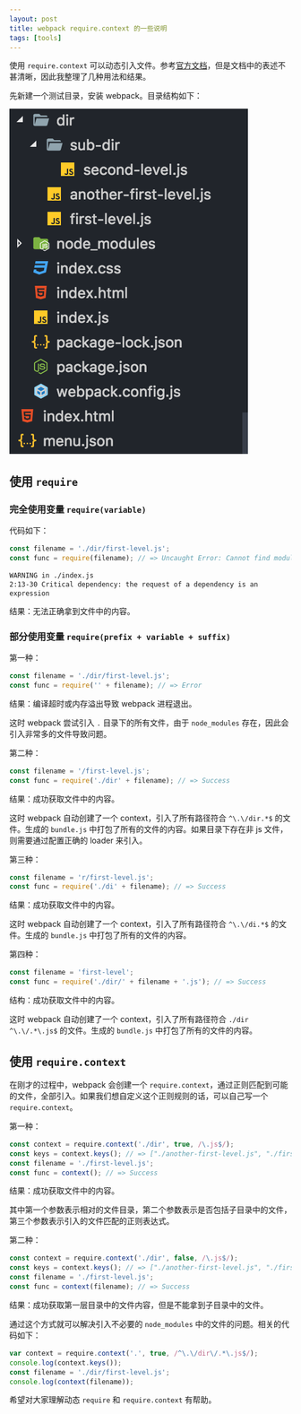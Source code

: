 ```yaml
---
layout: post
title: webpack require.context 的一些说明
tags: [tools]
---
```


使用 `require.context` 可以动态引入文件。参考[官方文档](https://webpack.js.org/guides/dependency-management/#require-context)，但是文档中的表述不甚清晰，因此我整理了几种用法和结果。

先新建一个测试目录，安装 webpack。目录结构如下：

![folder-preview](/image/2017-07-12-webpack-require-context/folder-preview.png)

## 使用 `require`

### 完全使用变量 `require(variable)`

代码如下：

```js
const filename = './dir/first-level.js';
const func = require(filename); // => Uncaught Error: Cannot find module "."
```

```
WARNING in ./index.js
2:13-30 Critical dependency: the request of a dependency is an expression
```

结果：无法正确拿到文件中的内容。

### 部分使用变量 `require(prefix + variable + suffix)`

第一种：

```js
const filename = './dir/first-level.js';
const func = require('' + filename); // => Error
```

结果：编译超时或内存溢出导致 webpack 进程退出。

这时 webpack 尝试引入 `.` 目录下的所有文件，由于 `node_modules` 存在，因此会引入非常多的文件导致问题。

第二种：

```js
const filename = '/first-level.js';
const func = require('./dir' + filename); // => Success
```

结果：成功获取文件中的内容。

这时 webpack 自动创建了一个 context，引入了所有路径符合 `^\.\/dir.*$` 的文件。生成的 `bundle.js` 中打包了所有的文件的内容。如果目录下存在非 js 文件，则需要通过配置正确的 loader 来引入。

第三种：

```js
const filename = 'r/first-level.js';
const func = require('./di' + filename); // => Success
```

结果：成功获取文件中的内容。

这时 webpack 自动创建了一个 context，引入了所有路径符合 `^\.\/di.*$` 的文件。生成的 `bundle.js` 中打包了所有的文件的内容。

第四种：

```js
const filename = 'first-level';
const func = require('./dir/' + filename + '.js'); // => Success
```

结构：成功获取文件中的内容。

这时 webpack 自动创建了一个 context，引入了所有路径符合 `./dir ^\.\/.*\.js$` 的文件。生成的 `bundle.js` 中打包了所有的文件的内容。

## 使用 `require.context`

在刚才的过程中，webpack 会创建一个 `require.context`，通过正则匹配到可能的文件，全部引入。如果我们想自定义这个正则规则的话，可以自己写一个 `require.context`。

第一种：

```js
const context = require.context('./dir', true, /\.js$/);
const keys = context.keys(); // => ["./another-first-level.js", "./first-level.js", "./sub-dir/second-level.js"]
const filename = './first-level.js';
const func = context(); // => Success
```

结果：成功获取文件中的内容。

其中第一个参数表示相对的文件目录，第二个参数表示是否包括子目录中的文件，第三个参数表示引入的文件匹配的正则表达式。

第二种：

```js
const context = require.context('./dir', false, /\.js$/);
const keys = context.keys(); // => ["./another-first-level.js", "./first-level.js"]
const filename = './first-level.js';
const func = context(filename); // => Success
```

结果：成功获取第一层目录中的文件内容，但是不能拿到子目录中的文件。

通过这个方式就可以解决引入不必要的 `node_modules` 中的文件的问题。相关的代码如下：

```js
var context = require.context('.', true, /^\.\/dir\/.*\.js$/);
console.log(context.keys());
const filename = './dir/first-level.js';
console.log(context(filename));
```

希望对大家理解动态 `require` 和 `require.context` 有帮助。
